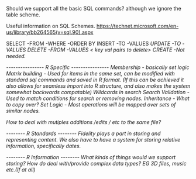Should we support all the basic SQL commands? although we ignore the table scheme.

Useful information on SQL Schemes. https://technet.microsoft.com/en-us/library/bb264565(v=sql.90).aspx

SELECT <fields> -FROM <set of base nodes> -WHERE <condition that has to be true> -ORDER BY <sorting logic>
INSERT -TO <BN added too> -VALUES <I like record syntax here.>
UPDATE -TO <BN updated too> -VALUES <I like record syntax here.>
DELETE -FROM <BN taken from> -VALUES < key val pairs to delete>
CREATE -Not needed.

---------------- R Specific ----------------
Membership - basically set logic
Matrix building - Used for items in the same set, can be modified with standard sql commands and saved in R format. (If this can be achieved it also allows for seamless import into R structure, and also makes the system somewhat backwards compatable)
Wildcards in search
Search
Validation -Used to match conditions for search or removing nodes.
Inheritance - What to copy over?
Set Logic - Most operations will be mapped over sets of similar nodes.

How to deal with mutiples additions /edits / etc to the same file?


-------- R Standards --------
Fidelity plays a part in storing and representing content.
We also have to have a system for storing relative information, specifically dates.


-------- R Information --------
What kinds of things would we support storing?
How do deal with/provide complex data types? EG 3D files, music etc.(If at all)

